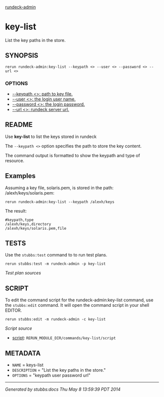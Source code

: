 [rundeck-admin](../../index.html)
# key-list 

List the key paths in the store.

## SYNOPSIS

    rerun rundeck-admin:key-list --keypath <> --user <> --password <> --url <>

### OPTIONS

* [    --keypath <>: path to key file.](../../options/keypath/index.html)
* [    --user <>: the login user name.](../../options/user/index.html)
* [    --password <>: the login password.](../../options/password/index.html)
* [    --url <>: rundeck server url.](../../options/url/index.html)

## README

Use **key-list** to list the keys stored in rundeck

The `--keypath <>` option specifies the path to store the key content.

The command output is formatted to show the keypath and type of resource.


Examples
--------

Assuming a key file, solaris.pem, is stored in the path: /alexh/keys/solaris.pem:

    rerun rundeck-admin:key-list --keypath /alexh/keys

The result:

    #keypath,type
    /alexh/keys,directory
    /alexh/keys/solaris.pem,file

## TESTS

Use the `stubbs:test` command to to run test plans.

    rerun stubbs:test -m rundeck-admin -p key-list

*Test plan sources*



## SCRIPT

To edit the command script for the rundeck-admin:key-list command, 
use the `stubbs:edit`
command. It will open the command script in your shell EDITOR.

    rerun stubbs:edit -m rundeck-admin -c key-list

*Script source*

* [script](script.html): `RERUN_MODULE_DIR/commands/key-list/script`

## METADATA

* `NAME` = keys-list
* `DESCRIPTION` = "List the key paths in the store."
* `OPTIONS` = "keypath user password url"

----

*Generated by stubbs:docs Thu May  8 13:59:39 PDT 2014*

